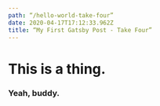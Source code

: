 ```yaml
---
path: “/hello-world-take-four”
date: 2020-04-17T17:12:33.962Z
title: “My First Gatsby Post - Take Four”
---
```

# This is a thing.

### Yeah, buddy.